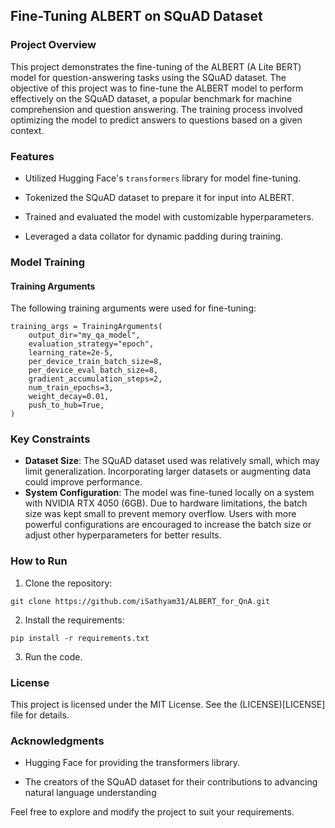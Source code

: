 ## Fine-Tuning ALBERT on SQuAD Dataset
### Project Overview
This project demonstrates the fine-tuning of the ALBERT (A Lite BERT) model for question-answering tasks using the SQuAD dataset.
The objective of this project was to fine-tune the ALBERT model to perform effectively on the SQuAD dataset, a popular benchmark for machine comprehension and question answering. The training process involved optimizing the model to predict answers to questions based on a given context.


### Features
* Utilized Hugging Face's `transformers` library for model fine-tuning.

* Tokenized the SQuAD dataset to prepare it for input into ALBERT.

* Trained and evaluated the model with customizable hyperparameters.

* Leveraged a data collator for dynamic padding during training.


### Model Training
#### Training Arguments
The following training arguments were used for fine-tuning:
```
training_args = TrainingArguments(
    output_dir="my_qa_model",
    evaluation_strategy="epoch",
    learning_rate=2e-5,
    per_device_train_batch_size=8,
    per_device_eval_batch_size=8,
    gradient_accumulation_steps=2,
    num_train_epochs=3,
    weight_decay=0.01,
    push_to_hub=True,
)
```


### Key Constraints
* **Dataset Size**: The SQuAD dataset used was relatively small, which may limit generalization. Incorporating larger datasets or augmenting data could improve performance.
* **System Configuration**: The model was fine-tuned locally on a system with NVIDIA RTX 4050 (6GB). Due to hardware limitations, the batch size was kept small to prevent memory overflow. Users with more powerful configurations are encouraged to increase the batch size or adjust other hyperparameters for better results.


### How to Run
1. Clone the repository:
```
git clone https://github.com/iSathyam31/ALBERT_for_QnA.git
```
2. Install the requirements:
```
pip install -r requirements.txt
```
3. Run the code.


### License
This project is licensed under the MIT License. See the (LICENSE)[LICENSE] file for details.


### Acknowledgments
* Hugging Face for providing the transformers library.

* The creators of the SQuAD dataset for their contributions to advancing natural language understanding

Feel free to explore and modify the project to suit your requirements.